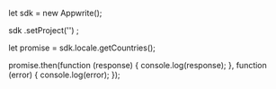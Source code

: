 let sdk = new Appwrite();

sdk
    .setProject('')
;

let promise = sdk.locale.getCountries();

promise.then(function (response) {
    console.log(response);
}, function (error) {
    console.log(error);
});